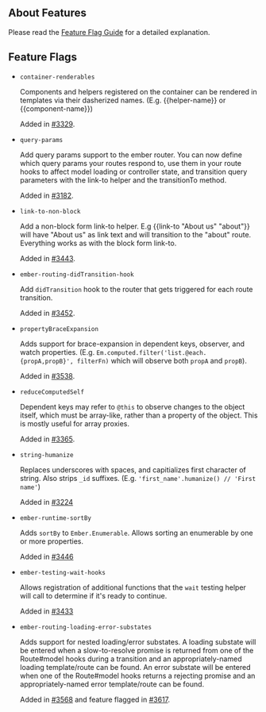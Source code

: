 ## About Features

Please read the [Feature Flag Guide](http://emberjs.com/guides/configuring-ember/feature-flags/)
for a detailed explanation.

## Feature Flags

* `container-renderables`

  Components and helpers registered on the container can be rendered in templates
  via their dasherized names. (E.g. {{helper-name}} or {{component-name}})

  Added in [#3329](https://github.com/emberjs/ember.js/pull/3329).
* `query-params`

  Add query params support to the ember router. You can now define which query
  params your routes respond to, use them in your route hooks to affect model
  loading or controller state, and transition query parameters with the link-to
  helper and the transitionTo method.

  Added in [#3182](https://github.com/emberjs/ember.js/pull/3182).
* `link-to-non-block`

  Add a non-block form link-to helper. E.g {{link-to "About us" "about"}} will
  have "About us" as link text and will transition to the "about" route. Everything
  works as with the block form link-to.

  Added in [#3443](https://github.com/emberjs/ember.js/pull/3443).
* `ember-routing-didTransition-hook`

  Add `didTransition` hook to the router that gets triggered for each route transition.

  Added in [#3452](https://github.com/emberjs/ember.js/pull/3452).
* `propertyBraceExpansion`

  Adds support for brace-expansion in dependent keys, observer, and watch properties.
  (E.g. `Em.computed.filter('list.@each.{propA,propB}', filterFn)` which will observe both
  `propA` and `propB`).

  Added in [#3538](https://github.com/emberjs/ember.js/pull/3538).
* `reduceComputedSelf`

  Dependent keys may refer to `@this` to observe changes to the object itself,
  which must be array-like, rather than a property of the object.  This is
  mostly useful for array proxies.

  Added in [#3365](https://github.com/emberjs/ember.js/pull/3365).
* `string-humanize`

  Replaces underscores with spaces, and capitializes first character of string.
  Also strips `_id` suffixes. (E.g. `'first_name'.humanize() // 'First name'`)

  Added in [#3224](https://github.com/emberjs/ember.js/pull/3224)
* `ember-runtime-sortBy`

  Adds `sortBy` to `Ember.Enumerable`. Allows sorting an enumerable by one or more
  properties.

  Added in [#3446](https://github.com/emberjs/ember.js/pull/3446)
* `ember-testing-wait-hooks`

  Allows registration of additional functions that the `wait` testing helper
  will call to determine if it's ready to continue.

  Added in [#3433](https://github.com/emberjs/ember.js/pull/3433)
* `ember-routing-loading-error-substates`

  Adds support for nested loading/error substates. A loading substate will be entered when a
  slow-to-resolve promise is returned from one of the Route#model hooks during a transition
  and an appropriately-named loading template/route can be found.  An error substate will be
  entered when one of the Route#model hooks returns a rejecting promise and an appropriately-named
  error template/route can be found.

  Added in [#3568](https://github.com/emberjs/ember.js/pull/3568) and feature
  flagged in [#3617](https://github.com/emberjs/ember.js/pull/3617).
